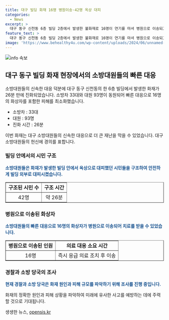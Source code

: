 ```yaml
---
title: 대구 빌딩 화재 16명 병원이송·42명 옥상 대피
categories:
  - News
excerpt: >
  대구 동구 신천동 6층 빌딩 2층에서 발생한 불화재로 16명이 연기를 마셔 병원으로 이송되고 42명이 옥상으로 대피했다. 건물 5층 사찰에서 41명이 옥상으로 대피했고, 소방차 33대와 대원 93명이 동원되어 26분 만에 진화했다. 경찰과 소방 당국은 화재 원인과 피해 규모를 조사 중이다. 
feature_text: >
  대구 동구 신천동 6층 빌딩 2층에서 발생한 불화재로 16명이 연기를 마셔 병원으로 이송되고 42명이 옥상으로 대피했다. 건물 5층 사찰에서 41명이 옥상으로 대피했고, 소방차 33대와 대원 93명이 동원되어 26분 만에 진화했다. 경찰과 소방 당국은 화재 원인과 피해 규모를 조사 중이다. 
image: 'https://www.behealthy4u.com/wp-content/uploads/2024/06/unnamed-file.png'
---
```


<p><img src="https://www.behealthy4u.com/wp-content/uploads/2024/06/unnamed-file.png" alt="info 속보" /></p>

<h2 data-ke-size="size26">대구 동구 빌딩 화재 현장에서의 소방대원들의 빠른 대응</h2>

<p>소방대원들의 신속한 대응 덕분에 대구 동구 신천동의 한 6층 빌딩에서 발생한 화재가 26분 만에 진화되었습니다. 소방차 33대와 대원 93명이 동원되어 빠른 대응으로 16명의 화상자를 포함한 피해를 최소화했습니다.</p>

<ul>
  <li>소방차 : 33대</li>
  <li>대원 : 93명</li>
  <li>진화 시간 : 26분</li>
</ul>

<p data-ke-size="size16">이번 화재는 대구 소방대원들의 신속한 대응으로 더 큰 재난을 막을 수 있었습니다. 대구 소방대원들의 헌신에 경의를 표합니다.</p>

<h3>빌딩 안에서의 시민 구조</h3>

<p><b><span style="color: #1a5490;">소방대원들은 화재가 발생한 빌딩 안에서 옥상으로 대피했던 시민들을 구조하여 안전하게 빌딩 외부로 대피시켰습니다.</span></b></p>

<div>
  <table style="width: 100%;" border="1">
    <tbody>
      <tr>
        <td style="text-align: center; height: 17px;"><b>구조된 시민 수</b></td>
        <td style="text-align: center; height: 17px;"><b>구조 시간</b></td>
      </tr>
      <tr>
        <td style="text-align: center; height: 17px;">42명</td>
        <td style="text-align: center; height: 17px;">약 26분</td>
      </tr>
    </tbody>
  </table>
</div>

<h3>병원으로 이송된 화상자</h3>

<p><b><span style="color: #1a5490;">소방대원들의 빠른 대응으로 16명의 화상자가 병원으로 이송되어 치료를 받을 수 있었습니다.</span></b></p>

<div>
  <table style="width: 100%;" border="1">
    <tbody>
      <tr>
        <td style="text-align: center; height: 17px;"><b>병원으로 이송된 인원</b></td>
        <td style="text-align: center; height: 17px;"><b>의료 대응 소요 시간</b></td>
      </tr>
      <tr>
        <td style="text-align: center; height: 17px;">16명</td>
        <td style="text-align: center; height: 17px;">즉시 응급 의료 조치 후 이송</td>
      </tr>
    </tbody>
  </table>
</div>

<h3>경찰과 소방 당국의 조사</h3>

<p><b><span style="color: #1a5490;">현재 경찰과 소방 당국은 화재 원인과 피해 규모를 파악하기 위해 조사를 진행 중입니다.</span></b></p>

<p data-ke-size="size16">화재의 정확한 원인과 피해 상황을 파악하여 미래에 유사한 사고를 예방하는 데에 주력할 것으로 기대됩니다.</p>
생생한 뉴스, <a href="https://opensis.kr" rel="dofollow">opensis.kr</a>


